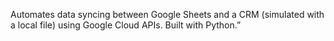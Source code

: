 Automates data syncing between Google Sheets and a CRM (simulated with a local file) using Google Cloud APIs. Built with Python.”

